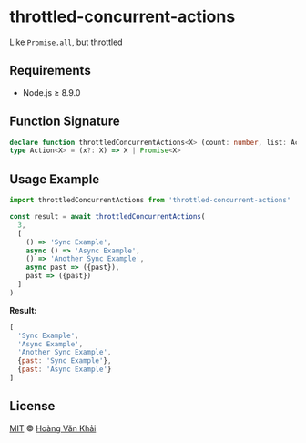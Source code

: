 # throttled-concurrent-actions

Like `Promise.all`, but throttled

## Requirements

* Node.js ≥ 8.9.0

## Function Signature

```typescript
declare function throttledConcurrentActions<X> (count: number, list: Action<X>[]): Promise<X[]>
type Action<X> = (x?: X) => X | Promise<X>
```

## Usage Example

```javascript
import throttledConcurrentActions from 'throttled-concurrent-actions'

const result = await throttledConcurrentActions(
  3,
  [
    () => 'Sync Example',
    async () => 'Async Example',
    () => 'Another Sync Example',
    async past => ({past}),
    past => ({past})
  ]
)
```

**Result:**

```javascript
[
  'Sync Example',
  'Async Example',
  'Another Sync Example',
  {past: 'Sync Example'},
  {past: 'Async Example'}
]
```

## License

[MIT](https://git.io/vhaEz) © [Hoàng Văn Khải](https://github.com/KSXGitHub)
